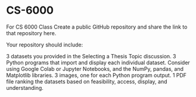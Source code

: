 # CS-6000
For CS 6000 Class
Create a public GitHub repository and share the link to that repository here.

Your repository should include:

3 datasets you provided in the Selecting a Thesis Topic discussion.
3 Python programs that import and display each individual dataset.
Consider using Google Colab or Jupyter Notebooks, and the NumPy, pandas, and Matplotlib libraries.
3 images, one for each Python program output.
1 PDF file ranking the datasets based on feasibility, access, display, and understanding.
